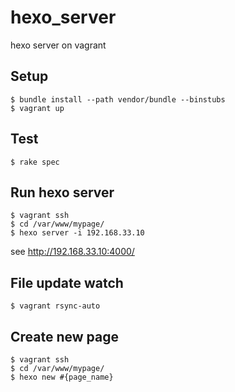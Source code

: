 # hexo_server
hexo server on vagrant

## Setup

```sh-session
$ bundle install --path vendor/bundle --binstubs
$ vagrant up
```

## Test

```sh-session
$ rake spec
```

## Run hexo server

```sh-session
$ vagrant ssh
$ cd /var/www/mypage/
$ hexo server -i 192.168.33.10
```

see http://192.168.33.10:4000/

## File update watch

```sh-sessio
$ vagrant rsync-auto
```

## Create new page

```sh-session
$ vagrant ssh
$ cd /var/www/mypage/
$ hexo new #{page_name}
```
